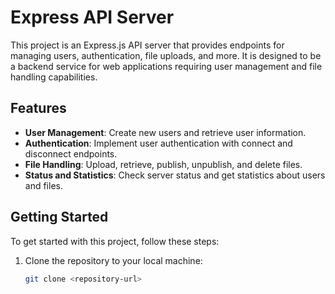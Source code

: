 # Express API Server

This project is an Express.js API server that provides endpoints for managing users, authentication, file uploads, and more. It is designed to be a backend service for web applications requiring user management and file handling capabilities.

## Features

- **User Management**: Create new users and retrieve user information.
- **Authentication**: Implement user authentication with connect and disconnect endpoints.
- **File Handling**: Upload, retrieve, publish, unpublish, and delete files.
- **Status and Statistics**: Check server status and get statistics about users and files.

## Getting Started

To get started with this project, follow these steps:

1. Clone the repository to your local machine:

   ```bash
   git clone <repository-url>


